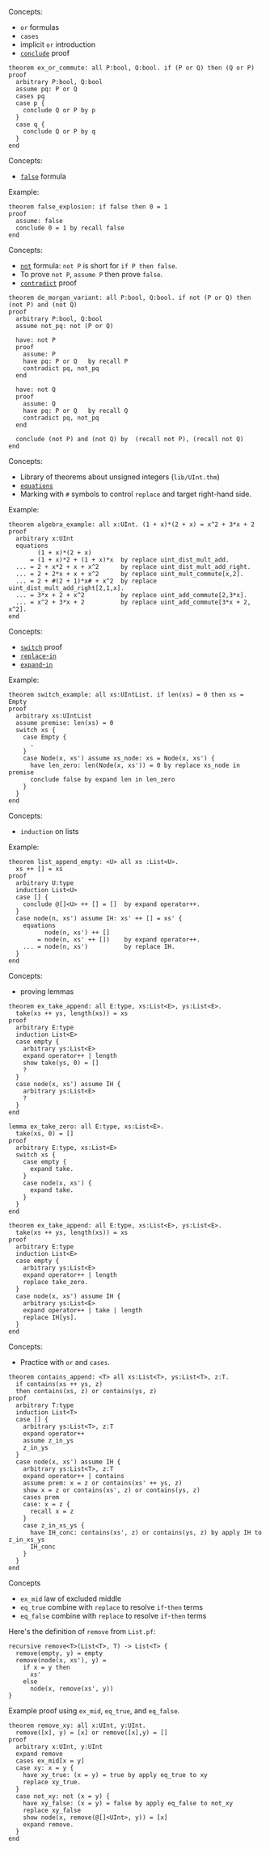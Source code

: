 Concepts:
* `or` formulas
* `cases`
* implicit `or` introduction
* [`conclude`](https://jsiek.github.io/deduce/pages/reference.html#conclude-proof) proof

```{.deduce^#ex_or_commute}
theorem ex_or_commute: all P:bool, Q:bool. if (P or Q) then (Q or P)
proof
  arbitrary P:bool, Q:bool
  assume pq: P or Q
  cases pq
  case p {
    conclude Q or P by p
  }
  case q {
    conclude Q or P by q
  }
end
```

Concepts:
* [`false`](https://jsiek.github.io/deduce/pages/reference.html#false) formula

Example:
```{.deduce^#false_explosion}
theorem false_explosion: if false then 0 = 1
proof
  assume: false
  conclude 0 = 1 by recall false
end
```

Concepts:
* [`not`](https://jsiek.github.io/deduce/pages/reference.html#not) formula: `not P` is short for `if P then false`.
* To prove `not P`, `assume P` then prove `false`.
* [`contradict`](https://jsiek.github.io/deduce/pages/reference.html#contradict-proof) proof

```{.deduce^#de_morgan_variant}
theorem de_morgan_variant: all P:bool, Q:bool. if not (P or Q) then (not P) and (not Q)
proof
  arbitrary P:bool, Q:bool
  assume not_pq: not (P or Q)

  have: not P
  proof
    assume: P
    have pq: P or Q   by recall P
    contradict pq, not_pq    
  end

  have: not Q
  proof
    assume: Q
    have pq: P or Q   by recall Q
    contradict pq, not_pq    
  end
    
  conclude (not P) and (not Q) by  (recall not P), (recall not Q)
end
```

Concepts:
* Library of theorems about unsigned integers (`lib/UInt.thm`)
* [`equations`](https://jsiek.github.io/deduce/pages/reference.html#equations)
* Marking with `#` symbols to control `replace` and target right-hand side.

Example:
```{.deduce^#algebra_example}
theorem algebra_example: all x:UInt. (1 + x)*(2 + x) = x^2 + 3*x + 2
proof
  arbitrary x:UInt
  equations
        (1 + x)*(2 + x)
      = (1 + x)*2 + (1 + x)*x  by replace uint_dist_mult_add.
  ... = 2 + x*2 + x + x^2      by replace uint_dist_mult_add_right.
  ... = 2 + 2*x + x + x^2      by replace uint_mult_commute[x,2].
  ... = 2 + #(2 + 1)*x# + x^2  by replace uint_dist_mult_add_right[2,1,x].
  ... = 3*x + 2 + x^2          by replace uint_add_commute[2,3*x].
  ... = x^2 + 3*x + 2          by replace uint_add_commute[3*x + 2, x^2].
end
```

Concepts:
* [`switch`](https://jsiek.github.io/deduce/pages/reference.html#switch-proof) proof
* [`replace`-`in`](https://jsiek.github.io/deduce/pages/reference.html#replace-in-proof)
* [`expand`-`in`](https://jsiek.github.io/deduce/pages/reference.html#expand-in-proof)

Example:
```{.deduce^#switch_example}
theorem switch_example: all xs:UIntList. if len(xs) = 0 then xs = Empty
proof
  arbitrary xs:UIntList
  assume premise: len(xs) = 0
  switch xs {
    case Empty {
      .
    }
    case Node(x, xs') assume xs_node: xs = Node(x, xs') {
      have len_zero: len(Node(x, xs')) = 0 by replace xs_node in premise
      conclude false by expand len in len_zero
    }
  }
end
```

Concepts:
* `induction` on lists

Example:
```{.deduce^#list_append_empty}
theorem list_append_empty: <U> all xs :List<U>.
  xs ++ [] = xs
proof
  arbitrary U:type
  induction List<U>
  case [] {
    conclude @[]<U> ++ [] = []  by expand operator++.
  }
  case node(n, xs') assume IH: xs' ++ [] = xs' {
    equations
          node(n, xs') ++ []
        = node(n, xs' ++ [])    by expand operator++.
    ... = node(n, xs')          by replace IH.
  }
end
```

Concepts:
* proving lemmas

```
theorem ex_take_append: all E:type, xs:List<E>, ys:List<E>.
  take(xs ++ ys, length(xs)) = xs
proof
  arbitrary E:type
  induction List<E>
  case empty {
    arbitrary ys:List<E>
    expand operator++ | length
    show take(ys, 0) = []
    ?
  }
  case node(x, xs') assume IH {
    arbitrary ys:List<E>
    ?
  }  
end
```

```{.deduce^#ex_take_zero}
lemma ex_take_zero: all E:type, xs:List<E>.
  take(xs, 0) = []
proof
  arbitrary E:type, xs:List<E>
  switch xs {
    case empty {
      expand take.
    }
    case node(x, xs') {
      expand take.
    }
  }
end
```

```{.deduce^#ex_take_append}
theorem ex_take_append: all E:type, xs:List<E>, ys:List<E>.
  take(xs ++ ys, length(xs)) = xs
proof
  arbitrary E:type
  induction List<E>
  case empty {
    arbitrary ys:List<E>
    expand operator++ | length
    replace take_zero.
  }
  case node(x, xs') assume IH {
    arbitrary ys:List<E>
    expand operator++ | take | length
    replace IH[ys].
  }  
end
```

Concepts:
* Practice with `or` and `cases`.

```{.deduce^#contains_append}
theorem contains_append: <T> all xs:List<T>, ys:List<T>, z:T.
  if contains(xs ++ ys, z)
  then contains(xs, z) or contains(ys, z)
proof
  arbitrary T:type
  induction List<T>
  case [] {
    arbitrary ys:List<T>, z:T
    expand operator++
    assume z_in_ys
    z_in_ys
  }
  case node(x, xs') assume IH {
    arbitrary ys:List<T>, z:T
    expand operator++ | contains
    assume prem: x = z or contains(xs' ++ ys, z)
    show x = z or contains(xs', z) or contains(ys, z)
    cases prem
    case: x = z {
      recall x = z
    }
    case z_in_xs_ys {
      have IH_conc: contains(xs', z) or contains(ys, z) by apply IH to z_in_xs_ys
      IH_conc
    }
  }
end
```


Concepts
* `ex_mid`  law of excluded middle
* `eq_true` combine with `replace` to resolve `if`-`then` terms
* `eq_false` combine with `replace` to resolve `if`-`then` terms

Here's the definition of `remove` from `List.pf`:
```
recursive remove<T>(List<T>, T) -> List<T> {
  remove(empty, y) = empty
  remove(node(x, xs'), y) =
    if x = y then
      xs'
    else
      node(x, remove(xs', y))
}
```

Example proof using `ex_mid`, `eq_true`, and `eq_false`.

```{.deduce^#remove_xy}
theorem remove_xy: all x:UInt, y:UInt.
  remove([x], y) = [x] or remove([x],y) = []
proof
  arbitrary x:UInt, y:UInt
  expand remove
  cases ex_mid[x = y]
  case xy: x = y {
    have xy_true: (x = y) = true by apply eq_true to xy
    replace xy_true.
  }
  case not_xy: not (x = y) {
    have xy_false: (x = y) = false by apply eq_false to not_xy
    replace xy_false
    show node(x, remove(@[]<UInt>, y)) = [x]
    expand remove.
  }
end
```

<!--
```{.deduce^file=DeduceIntroProof2.pf}
import UInt
import DeduceProgramming
import DeduceIntroProof
import Base
import List

<<ex_or_commute>>
<<false_explosion>>
<<de_morgan_variant>>
<<algebra_example>>
<<list_append_empty>>
<<switch_example>>
<<ex_take_zero>>
<<ex_take_append>>
<<contains_append>>
<<remove_xy>>
```
-->

